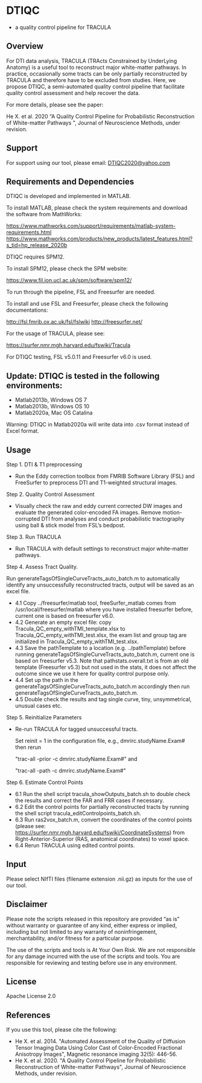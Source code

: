 # DTIQC  
- a quality control pipeline for TRACULA


## Overview
For DTI data analysis, TRACULA (TRActs Constrained by UnderLying Anatomy) is a useful tool to reconstruct major white-matter pathways. In practice, occasionally some tracts can be only partially reconstructed by TRACULA and therefore have to be excluded from studies. Here, we propose DTIQC, a semi-automated quality control pipeline that facilitate quality control assessment and help recover the data. 

For more details, please see the paper:

He X. et al. 2020 “A Quality Control Pipeline for Probabilistic Reconstruction of White-matter Pathways ", Journal of Neuroscience Methods, under revision.


## Support
For support using our tool, please email: DTIQC2020@yahoo.com

## Requirements and Dependencies
DTIQC is developed and implemented in MATLAB.

To install MATLAB, please check the system requirements and download the software from MathWorks: 

https://www.mathworks.com/support/requirements/matlab-system-requirements.html
https://www.mathworks.com/products/new_products/latest_features.html?s_tid=hp_release_2020b

DTIQC requires SPM12. 

To install SPM12, please check the SPM website:

https://www.fil.ion.ucl.ac.uk/spm/software/spm12/ 

To run through the pipeline, FSL and Freesurfer are needed.

To install and use FSL and Freesurfer, please check the following documentations:

http://fsl.fmrib.ox.ac.uk/fsl/fslwiki
http://freesurfer.net/

For the usage of TRACULA, please see:

https://surfer.nmr.mgh.harvard.edu/fswiki/Tracula

For DTIQC testing, FSL v5.0.11 and Freesurfer v6.0 is used.

## Update: DTIQC is tested in the following environments:
-	Matlab2013b, Windows OS 7
-	Matlab2013b, Windows OS 10
-	Matlab2020a, Mac OS Catalina

Warning: DTIQC in Matlab2020a will write data into .csv format instead of Excel format.


##  Usage
Step 1. DTI & T1 preprocessing 
-	Run the Eddy correction toolbox from FMRIB Software Library (FSL) and FreeSurfer to preprocess DTI and T1-weighted structural images. 

Step 2. Quality Control Assessment
-	Visually check the raw and eddy current corrected DW images and evaluate the generated color-encoded FA images. Remove motion-corrupted DTI from analyses and conduct probabilistic tractography using ball & stick model from FSL’s bedpost.

Step 3. Run TRACULA
-	Run TRACULA with default settings to reconstruct major white-matter pathways.

Step 4. Assess Tract Quality.

Run generateTagsOfSingleCurveTracts_auto_batch.m to automatically identify any unsuccessfully reconstructed tracts, output will be saved as an excel file.
-	4.1 Copy ../freesurfer/matlab tool, freeSurfer_matlab comes from /usr/local/freesurfer/matlab where you have installed freesurfer before, current one is based on freesurfer v6.0.
-	4.2 Generate an empty excel file: copy Tracula_QC_empty_withTMI_template.xlsx to Tracula_QC_empty_withTMI_test.xlsx, the exam list and group tag are initialized in Tracula_QC_empty_withTMI_test.xlsx.
-	4.3 Save the pathTemplate to a location (e.g. ../pathTemplate) before running generateTagsOfSingleCurveTracts_auto_batch.m, current one is based on freesurfer v5.3. Note that pathstats.overall.txt is from an old template (Freesurfer v5.3) but not used in the stats, it does not affect the outcome since we use it here for quality control purpose only.
-	4.4 Set up the path in the generateTagsOfSingleCurveTracts_auto_batch.m accordingly then run generateTagsOfSingleCurveTracts_auto_batch.m.
-	4.5 Double check the results and tag single curve, tiny, unsymmetrical, unusual cases etc.

Step 5. Reinitialize Parameters
-	Re-run TRACULA for tagged unsuccessful tracts.

	Set reinit = 1 in the configuration file, e.g., dmrirc.studyName.Exam# then rerun 

	"trac-all -prior -c  dmrirc.studyName.Exam#" and  

	"trac-all -path -c  dmrirc.studyName.Exam#"
 
Step 6. Estimate Control Points
-	6.1 Run the shell script tracula_showOutputs_batch.sh to double check the results and correct the FAR and FRR cases if necessary.
-	6.2 Edit the control points for partially reconstructed tracts by running the shell script tracula_editControlpoints_batch.sh.
-	6.3 Run ras2vox_batch.m, convert the coordinates of the control points (please see: https://surfer.nmr.mgh.harvard.edu/fswiki/CoordinateSystems) from Right-Anterior-Superior (RAS, anatomical coordinates) to voxel space.
-	6.4 Rerun TRACULA using edited control points.
	

##  Input 
Please select NIfTI files (filename extension .nii.gz) as inputs for the use of our tool.

## Disclaimer
Please note the scripts released in this repository are provided “as is” without warranty or guarantee of any kind, either express or implied, including but not limited to any warranty of noninfringement, merchantability, and/or fitness for a particular purpose.

The use of the scripts and tools is At Your Own Risk. We are not responsible for any damage incurred with the use of the scripts and tools. You are responsible for reviewing and testing before use in any environment.


## License

Apache License 2.0


## References

If you use this tool, please cite the following:

-	He X. et al. 2014. "Automated Assessment of the Quality of Diffusion Tensor Imaging Data Using Color Cast of Color-Encoded Fractional Anisotropy Images", Magnetic resonance imaging 32(5): 446-56.
-	He X. et al. 2020. "A Quality Control Pipeline for Probabilistic Reconstruction of White-matter Pathways", Journal of Neuroscience Methods, under revision.
